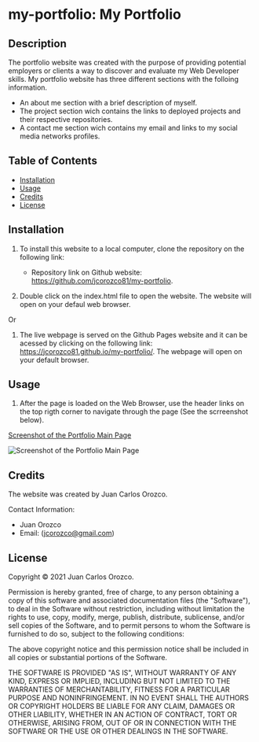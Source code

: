 # my-portfolio: My Portfolio

## Description

The portfolio website was created with the purpose of providing potential employers or clients a way to discover and evaluate my Web Developer skills. My portfolio website has three different sections with the folloing information.

- An about me section with a brief description of myself.
- The project section wich contains the links to deployed projects and their respective repositories.
- A contact me section wich contains my email and links to my social media networks profiles.



## Table of Contents

- [Installation](#installation)
- [Usage](#usage)
- [Credits](#credits)
- [License](#license)


## Installation

1. To install this website to a local computer, clone the repository on the following link:
 
    * Repository link on Github website: https://github.com/jcorozco81/my-portfolio.

2. Double click on the index.html file to open the website. The website will open on your defaul web browser.

Or

1. The live webpage is served on the Github Pages website and it can be acessed by clicking on the following link: https://jcorozco81.github.io/my-portfolio/. The webpage will open on your default browser.


## Usage

1. After the page is loaded on the Web Browser, use the header links on the top rigth corner to navigate through the page (See the scrreenshot below).


[Screenshot of the Portfolio Main Page](/assets/images/portfolio-screenshot.png)


![Screenshot of the Portfolio Main Page](/assets/images/portfolio-screenshot.png)

    
## Credits

The website was created by Juan Carlos Orozco.

Contact Information:
* Juan Orozco
* Email: (jcorozco@gmail.com)


## License

Copyright © 2021 Juan Carlos Orozco.

Permission is hereby granted, free of charge, to any person obtaining a copy
of this software and associated documentation files (the "Software"), to deal
in the Software without restriction, including without limitation the rights
to use, copy, modify, merge, publish, distribute, sublicense, and/or sell
copies of the Software, and to permit persons to whom the Software is
furnished to do so, subject to the following conditions:

The above copyright notice and this permission notice shall be included in all
copies or substantial portions of the Software.

THE SOFTWARE IS PROVIDED "AS IS", WITHOUT WARRANTY OF ANY KIND, EXPRESS OR
IMPLIED, INCLUDING BUT NOT LIMITED TO THE WARRANTIES OF MERCHANTABILITY,
FITNESS FOR A PARTICULAR PURPOSE AND NONINFRINGEMENT. IN NO EVENT SHALL THE
AUTHORS OR COPYRIGHT HOLDERS BE LIABLE FOR ANY CLAIM, DAMAGES OR OTHER
LIABILITY, WHETHER IN AN ACTION OF CONTRACT, TORT OR OTHERWISE, ARISING FROM,
OUT OF OR IN CONNECTION WITH THE SOFTWARE OR THE USE OR OTHER DEALINGS IN THE
SOFTWARE.